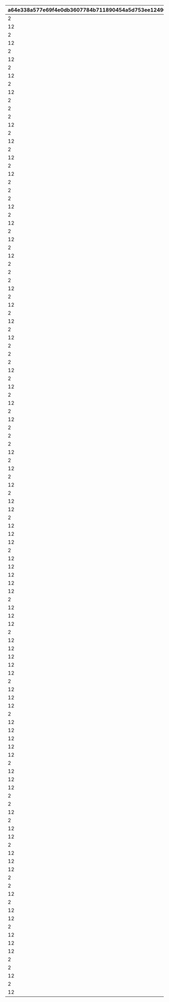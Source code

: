 |a64e338a577e69f4e0db3607784b711890454a5d753ee12490db63981c7c09d0|a15417c40e8ee28a67985f57df27c0d715fd0c05983284c5f7401b045b27bff1|01d0d1cc2aae93b3d9e8850f1f89c582681beae4adfd2f9fefab903a7f996d73|f376524693f424b267b3671a4dcf5030150e1a0e1fc5062f1d1947b66137a3ea|f10305e5dc6261515f007205d775411efe9060880586e3900538eee9ae243c0e|4b785de2c4e82aedf8f262e5459d35470fc296e897f2cd91f0317221f1eb3749|0861573570fc3c86ef789dbb45417aed25d5c3d2cf977398380351b457a9bf0b|2733b416d66fd33380056ddb968bcbc0878eab7b3eeb1fb69043a1c82689811a|05d650476fe43c73369c4f00b70bbef18d931521be0eb8b675c6c0648c410d5c|54c0dd8805e30c1a4f8b254ee8473c4c697539e1874d20a7e55c8a6db1faed2e|b91db23fe35ef0ad5de51733b29f838452b77df7547e97ef8e95b1030048a50a|a2a59e130bd9703c8e37b6a38e52899c03974d36e499245cc2c9078f87400c6c|c9d13ae000cdc01ee87aabbd08285b07a6e1a15bca53ed088cd72e4644e157d2|898cb180951547fa516082d0ef1f60c642c42c028cf895fae40ee4ec296a3710|1a253f1868694cdfb9079050504ba6d198e50b21cbe89a3945b4a8b356c03d66|f4990adea05f2d067345821d778f1f266718fb7fe4c8813a2df71eccf78e197d|71d4b0a4d77d08ac3b18bde4616db5312194e2661a4e11dc28b2f99efc9b08e7|b063fa50def35768ed0967752628542245b8adc12a1dfb2ae12eb50759c0e3b7|c510572b82a8e5d6304f451aa3341f69c0136595d5ae7c054ae6edb15fd06fed|
| --- | --- | --- | --- | --- | --- | --- | --- | --- | --- | --- | --- | --- | --- | --- | --- | --- | --- | --- |
|2|4|32001|2|2|500|90005|1|1|10|90008|4|12|500000|94002|140001|140000|1|5|
|12|4|32001|1|8|200|94002|1|1|500000|91002|2|0|0|0|25001|140001|2|10|
|2|4|32001|2|2|500|90005|2|1|5|90008|4|12|750000|94002|140001|140000|1|15|
|12|4|32001|1|8|300|94002|2|1|750000|91002|2|0|0|0|25001|140001|2|20|
|2|4|32001|2|2|500|90005|2|1|5|90008|4|12|750000|94002|140001|140000|1|25|
|12|4|32001|1|8|500|94002|3|1|750000|91002|2|0|0|0|25001|140001|2|30|
|2|4|32001|2|2|750|90005|3|1|5|90008|4|12|1000000|94002|140001|140000|1|35|
|12|4|32001|1|2|1000|94002|4|1|1000000|90008|2|0|0|0|25001|140001|2|40|
|2|4|32001|2|2|1250|90005|4|1|5|90008|4|12|2000000|94002|140001|140000|1|45|
|12|4|32001|1|2|1500|94002|4|1|2000000|90008|2|0|0|0|25001|140001|2|50|
|2|4|32002|2|2|500|90005|1|1|10|90008|4|12|500000|94002|140001|140000|1|5|
|2|2|32002|2|8|200|25001|1|1|1|91002|4|12|500000|94002|140001|21951|1|10|
|2|4|32002|2|2|700|90005|2|1|5|90008|4|12|750000|94002|140001|140000|1|15|
|12|4|32002|1|8|300|94002|2|1|750000|91002|2|0|0|0|25001|140001|2|20|
|2|4|32002|2|2|700|90005|2|1|5|90008|4|12|750000|94002|140001|140000|1|25|
|12|4|32002|1|8|500|94002|3|1|750000|91002|2|0|0|0|25001|140001|2|30|
|2|4|32002|2|2|1000|90005|3|1|5|90008|4|12|1000000|94002|140001|140000|1|35|
|12|4|32002|1|2|1000|94002|4|1|1000000|90008|2|0|0|0|25001|140001|2|40|
|2|4|32002|2|2|1250|90005|4|1|5|90008|4|12|2000000|94002|140001|140000|1|45|
|12|4|32002|1|2|1500|94002|4|1|2000000|90008|2|0|0|0|25001|140001|2|50|
|2|4|32003|2|2|500|90005|1|1|10|90008|4|12|500000|94002|140001|140000|1|5|
|2|2|32003|2|8|200|25001|1|1|1|91002|4|12|500000|94002|140001|21951|1|10|
|2|4|32003|2|2|700|90005|2|1|5|90008|4|12|750000|94002|140001|140000|1|15|
|12|4|32003|1|8|300|94002|2|1|750000|91002|2|0|0|0|25001|140001|2|20|
|2|4|32003|2|2|700|90005|2|1|5|90008|4|12|750000|94002|140001|140000|1|25|
|12|4|32003|1|8|500|94002|3|1|750000|91002|2|0|0|0|25001|140001|2|30|
|2|4|32003|2|2|1000|90005|3|1|5|90008|4|12|1000000|94002|140001|140000|1|35|
|12|4|32003|1|2|1000|94002|4|1|1000000|90008|2|0|0|0|25001|140001|2|40|
|2|4|32003|2|2|1250|90005|4|1|5|90008|4|12|2000000|94002|140001|140000|1|45|
|12|4|32003|1|2|1500|94002|4|1|2000000|90008|2|0|0|0|25001|140001|2|50|
|2|4|32004|2|2|500|90005|1|1|10|90008|4|12|500000|94002|140001|140000|1|5|
|2|2|32004|2|8|200|25001|1|1|1|91002|4|12|500000|94002|140001|21951|1|10|
|2|4|32004|2|2|700|90005|2|1|5|90008|4|12|750000|94002|140001|140000|1|15|
|12|4|32004|1|8|300|94002|2|1|750000|91002|2|0|0|0|25001|140001|2|20|
|2|4|32004|2|2|700|90005|2|1|5|90008|4|12|750000|94002|140001|140000|1|25|
|12|4|32004|1|8|500|94002|3|1|750000|91002|2|0|0|0|25001|140001|2|30|
|2|4|32004|2|2|1000|90005|3|1|5|90008|4|12|1000000|94002|140001|140000|1|35|
|12|4|32004|1|2|1000|94002|4|1|1000000|90008|2|0|0|0|25001|140001|2|40|
|2|4|32004|2|2|1250|90005|4|1|5|90008|4|12|2000000|94002|140001|140000|1|45|
|12|4|32004|1|2|1500|94002|4|1|2000000|90008|2|0|0|0|25001|140001|2|50|
|2|4|32005|2|2|500|90005|1|1|10|90008|4|12|500000|94002|140001|140000|1|5|
|2|2|32005|2|8|200|25001|1|1|1|91002|4|12|500000|94002|140001|21951|1|10|
|2|4|32005|2|2|700|90005|2|1|5|90008|4|12|750000|94002|140001|140000|1|15|
|12|4|32005|1|8|300|94002|2|1|750000|91002|2|0|0|0|25001|140001|2|20|
|2|4|32005|2|2|700|90005|2|1|5|90008|4|12|750000|94002|140001|140000|1|25|
|12|4|32005|1|8|500|94002|3|1|750000|91002|2|0|0|0|25001|140001|2|30|
|2|4|32005|2|2|1000|90005|3|1|5|90008|4|12|1000000|94002|140001|140000|1|35|
|12|4|32005|1|2|1000|94002|4|1|1000000|90008|2|0|0|0|25001|140001|2|40|
|2|4|32005|2|2|1250|90005|4|1|5|90008|4|12|2000000|94002|140001|140000|1|45|
|12|4|32005|1|2|1500|94002|4|1|2000000|90008|2|0|0|0|25001|140001|2|50|
|2|4|32006|2|2|500|90005|1|1|10|90008|4|12|500000|94002|140001|140000|1|5|
|2|2|32006|2|8|200|25001|1|1|1|91002|4|12|500000|94002|140001|21951|1|10|
|2|4|32006|2|2|700|90005|2|1|5|90008|4|12|750000|94002|140001|140000|1|15|
|12|4|32006|1|8|300|94002|2|1|750000|91002|2|0|0|0|25001|140001|2|20|
|2|4|32006|2|2|700|90005|2|1|5|90008|4|12|750000|94002|140001|140000|1|25|
|12|4|32006|1|8|500|94002|3|1|750000|91002|2|0|0|0|25001|140001|2|30|
|2|4|32006|2|2|1000|90005|3|1|5|90008|4|12|1000000|94002|140001|140000|1|35|
|12|4|32006|1|2|1000|94002|4|1|1000000|90008|2|0|0|0|25001|140001|2|40|
|2|4|32006|2|2|1250|90005|4|1|5|90008|4|12|2000000|94002|140001|140000|1|45|
|12|4|32006|1|2|1500|94002|4|1|2000000|90008|2|0|0|0|25001|140001|2|50|
|12|4|32007|10|2|500|94002|1|1|500000|90008|2|0|0|0|90005|140001|15|5|
|2|2|32007|5|8|100|25001|1|1|1|91002|4|12|500000|94002|140001|21951|1|10|
|12|4|32007|5|2|1000|94002|2|1|750000|90008|2|0|0|0|90005|140001|15|15|
|12|4|32007|1|8|150|94002|2|1|750000|91002|2|0|0|0|25001|140001|5|20|
|12|4|32007|5|2|1500|94002|2|1|750000|90008|2|0|0|0|90005|140001|15|25|
|2|2|32007|5|8|250|25001|3|1|1|91002|4|12|750000|94002|140001|90008|3000|30|
|12|4|32007|5|2|3500|94002|3|1|1000000|90008|2|0|0|0|90005|140001|15|35|
|12|4|32007|1|2|4000|94002|4|1|1000000|90008|2|0|0|0|25001|140001|5|40|
|12|4|32007|5|2|4500|94002|4|1|2000000|90008|2|0|0|0|90005|140001|15|45|
|12|4|32007|1|2|5000|94002|4|1|2000000|90008|2|0|0|0|25001|140001|5|50|
|12|4|32008|10|2|500|94002|1|1|500000|90008|2|0|0|0|90005|140001|15|5|
|2|2|32008|5|8|100|25001|1|1|1|91002|4|12|500000|94002|140001|21951|1|10|
|12|4|32008|5|2|1000|94002|2|1|750000|90008|2|0|0|0|90005|140001|15|15|
|12|4|32008|1|8|150|94002|2|1|750000|91002|2|0|0|0|25001|140001|5|20|
|12|4|32008|5|2|1500|94002|2|1|750000|90008|2|0|0|0|90005|140001|15|25|
|2|2|32008|5|8|250|25001|3|1|1|91002|4|12|750000|94002|140001|90008|3000|30|
|12|4|32008|5|2|3500|94002|3|1|1000000|90008|2|0|0|0|90005|140001|15|35|
|12|4|32008|1|2|4000|94002|4|1|1000000|90008|2|0|0|0|25001|140001|5|40|
|12|4|32008|5|2|4500|94002|4|1|2000000|90008|2|0|0|0|90005|140001|15|45|
|12|4|32008|1|2|5000|94002|4|1|2000000|90008|2|0|0|0|25001|140001|5|50|
|12|4|32009|10|2|500|94002|1|1|500000|90008|2|0|0|0|90005|140001|15|5|
|2|2|32009|5|8|100|25001|1|1|1|91002|4|12|500000|94002|140001|21951|1|10|
|12|4|32009|5|2|1000|94002|2|1|750000|90008|2|0|0|0|90005|140001|15|15|
|12|4|32009|1|8|150|94002|2|1|750000|91002|2|0|0|0|25001|140001|5|20|
|12|4|32009|5|2|1500|94002|2|1|750000|90008|2|0|0|0|90005|140001|15|25|
|2|2|32009|5|8|250|25001|3|1|1|91002|4|12|750000|94002|140001|90008|3000|30|
|12|4|32009|5|2|3500|94002|3|1|1000000|90008|2|0|0|0|90005|140001|15|35|
|12|4|32009|1|2|4000|94002|4|1|1000000|90008|2|0|0|0|25001|140001|5|40|
|12|4|32009|5|2|4500|94002|4|1|2000000|90008|2|0|0|0|90005|140001|15|45|
|12|4|32009|1|2|5000|94002|4|1|2000000|90008|2|0|0|0|25001|140001|5|50|
|12|4|32010|10|2|500|94002|1|1|500000|90008|2|0|0|0|90005|140001|15|5|
|2|2|32010|5|8|100|25001|1|1|1|91002|4|12|500000|94002|140001|21951|1|10|
|12|4|32010|5|2|1000|94002|2|1|750000|90008|2|0|0|0|90005|140001|15|15|
|12|4|32010|1|8|150|94002|2|1|750000|91002|2|0|0|0|25001|140001|5|20|
|12|4|32010|5|2|1500|94002|2|1|750000|90008|2|0|0|0|90005|140001|15|25|
|2|2|32010|5|8|250|25001|3|1|1|91002|4|12|750000|94002|140001|90008|3000|30|
|2|2|32010|15|18|1|90005|3|1|5|4101401|4|12|1000000|94002|140001|90008|3500|35|
|12|4|32010|1|2|4000|94002|4|1|1000000|90008|2|0|0|0|25001|140001|5|40|
|2|2|32010|15|18|1|90005|4|1|5|4109401|4|12|2000000|94002|140001|90008|4500|45|
|12|4|32010|1|2|5000|94002|4|1|2000000|90008|2|0|0|0|25001|140001|5|50|
|12|4|32011|10|2|500|94002|1|1|500000|90008|2|0|0|0|90005|140001|15|5|
|2|2|32011|5|8|100|25001|1|1|1|91002|4|12|500000|94002|140001|21951|1|10|
|12|4|32011|5|2|1000|94002|2|1|750000|90008|2|0|0|0|90005|140001|15|15|
|12|4|32011|1|8|150|94002|2|1|750000|91002|2|0|0|0|25001|140001|5|20|
|12|4|32011|5|2|1500|94002|2|1|750000|90008|2|0|0|0|90005|140001|15|25|
|2|2|32011|5|8|250|25001|3|1|1|91002|4|12|750000|94002|140001|90008|3000|30|
|2|2|32011|15|18|1|90005|3|1|5|4301401|4|12|1000000|94002|140001|90008|3500|35|
|12|4|32011|1|2|4000|94002|4|1|1000000|90008|2|0|0|0|25001|140001|5|40|
|2|2|32011|15|18|1|90005|4|1|5|4303401|4|12|2000000|94002|140001|90008|4500|45|
|12|4|32011|1|2|5000|94002|4|1|2000000|90008|2|0|0|0|25001|140001|5|50|
|12|4|32012|10|2|500|94002|1|1|500000|90008|2|0|0|0|90005|140001|15|5|
|2|2|32012|5|8|100|25001|1|1|1|91002|4|12|500000|94002|140001|21951|1|10|
|12|4|32012|5|2|1000|94002|2|1|750000|90008|2|0|0|0|90005|140001|15|15|
|12|4|32012|1|8|150|94002|2|1|750000|91002|2|0|0|0|25001|140001|5|20|
|12|4|32012|5|2|1500|94002|2|1|750000|90008|2|0|0|0|90005|140001|15|25|
|2|2|32012|5|8|250|25001|3|1|1|91002|4|12|750000|94002|140001|90008|3000|30|
|2|2|32012|15|18|1|90005|3|1|5|4201401|4|12|1000000|94002|140001|90008|3500|35|
|12|4|32012|1|2|4000|94002|4|1|1000000|90008|2|0|0|0|25001|140001|5|40|
|2|2|32012|15|18|1|90005|4|1|5|4204401|4|12|2000000|94002|140001|90008|4500|45|
|12|4|32012|1|2|5000|94002|4|1|2000000|90008|2|0|0|0|25001|140001|5|50|